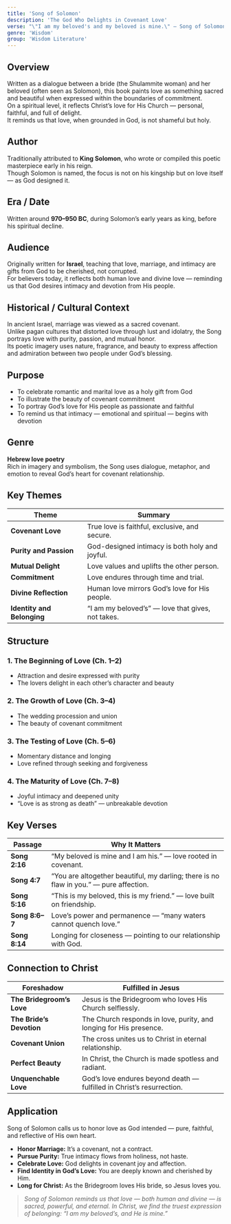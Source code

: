 ```yaml
---
title: 'Song of Solomon'
description: 'The God Who Delights in Covenant Love'
verse: "\"I am my beloved's and my beloved is mine.\" — Song of Solomon 6:3"
genre: 'Wisdom'
group: 'Wisdom Literature'
---
```


## Overview  
Written as a dialogue between a bride (the Shulammite woman) and her beloved (often seen as Solomon), this book paints love as something sacred and beautiful when expressed within the boundaries of commitment.  
On a spiritual level, it reflects Christ’s love for His Church — personal, faithful, and full of delight.  
It reminds us that love, when grounded in God, is not shameful but holy.

## Author  
Traditionally attributed to **King Solomon**, who wrote or compiled this poetic masterpiece early in his reign.  
Though Solomon is named, the focus is not on his kingship but on love itself — as God designed it.

## Era / Date  
Written around **970–950 BC**, during Solomon’s early years as king, before his spiritual decline.

## Audience  
Originally written for **Israel**, teaching that love, marriage, and intimacy are gifts from God to be cherished, not corrupted.  
For believers today, it reflects both human love and divine love — reminding us that God desires intimacy and devotion from His people.

## Historical / Cultural Context  
In ancient Israel, marriage was viewed as a sacred covenant.  
Unlike pagan cultures that distorted love through lust and idolatry, the Song portrays love with purity, passion, and mutual honor.  
Its poetic imagery uses nature, fragrance, and beauty to express affection and admiration between two people under God’s blessing.

## Purpose  
- To celebrate romantic and marital love as a holy gift from God  
- To illustrate the beauty of covenant commitment  
- To portray God’s love for His people as passionate and faithful  
- To remind us that intimacy — emotional and spiritual — begins with devotion  

## Genre  
**Hebrew love poetry**  
Rich in imagery and symbolism, the Song uses dialogue, metaphor, and emotion to reveal God’s heart for covenant relationship.

## Key Themes  

| Theme | Summary |
|-------|----------|
| **Covenant Love** | True love is faithful, exclusive, and secure. |
| **Purity and Passion** | God-designed intimacy is both holy and joyful. |
| **Mutual Delight** | Love values and uplifts the other person. |
| **Commitment** | Love endures through time and trial. |
| **Divine Reflection** | Human love mirrors God’s love for His people. |
| **Identity and Belonging** | “I am my beloved’s” — love that gives, not takes. |

## Structure  

### 1. The Beginning of Love (Ch. 1–2)
- Attraction and desire expressed with purity  
- The lovers delight in each other’s character and beauty  

### 2. The Growth of Love (Ch. 3–4)
- The wedding procession and union  
- The beauty of covenant commitment  

### 3. The Testing of Love (Ch. 5–6)
- Momentary distance and longing  
- Love refined through seeking and forgiveness  

### 4. The Maturity of Love (Ch. 7–8)
- Joyful intimacy and deepened unity  
- “Love is as strong as death” — unbreakable devotion  

## Key Verses  

| Passage | Why It Matters |
|----------|----------------|
| **Song 2:16** | “My beloved is mine and I am his.” — love rooted in covenant. |
| **Song 4:7** | “You are altogether beautiful, my darling; there is no flaw in you.” — pure affection. |
| **Song 5:16** | “This is my beloved, this is my friend.” — love built on friendship. |
| **Song 8:6–7** | Love’s power and permanence — “many waters cannot quench love.” |
| **Song 8:14** | Longing for closeness — pointing to our relationship with God. |

## Connection to Christ  

| Foreshadow | Fulfilled in Jesus |
|-------------|-------------------|
| **The Bridegroom’s Love** | Jesus is the Bridegroom who loves His Church selflessly. |
| **The Bride’s Devotion** | The Church responds in love, purity, and longing for His presence. |
| **Covenant Union** | The cross unites us to Christ in eternal relationship. |
| **Perfect Beauty** | In Christ, the Church is made spotless and radiant. |
| **Unquenchable Love** | God’s love endures beyond death — fulfilled in Christ’s resurrection. |

## Application  
Song of Solomon calls us to honor love as God intended — pure, faithful, and reflective of His own heart.  
- **Honor Marriage:** It’s a covenant, not a contract.  
- **Pursue Purity:** True intimacy flows from holiness, not haste.  
- **Celebrate Love:** God delights in covenant joy and affection.  
- **Find Identity in God’s Love:** You are deeply known and cherished by Him.  
- **Long for Christ:** As the Bridegroom loves His bride, so Jesus loves you.  

> *Song of Solomon reminds us that love — both human and divine — is sacred, powerful, and eternal. In Christ, we find the truest expression of belonging: “I am my beloved’s, and He is mine.”*

